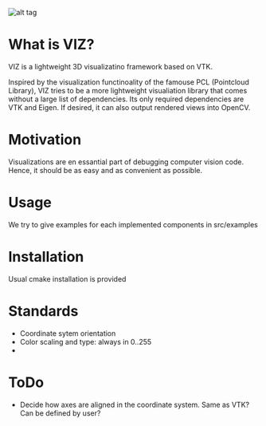 ![alt tag](data/screen.png)

# What is VIZ?
VIZ is a lightweight 3D visualizatino framework based on VTK.

Inspired by the visualization functinoality of the famouse PCL (Pointcloud Library),
VIZ tries to be a more lightweight visualiation library that comes without a large list of dependencies.
Its only required dependencies are VTK and Eigen. If desired, it can also output rendered views into OpenCV.

# Motivation
Visualizations are en essantial part of debugging computer vision code.
Hence, it should be as easy and as convenient as possible.

# Usage
We try to give examples for each implemented components in src/examples

# Installation
Usual cmake installation is provided

# Standards
- Coordinate sytem orientation
- Color scaling and type: always in 0..255
- 

# ToDo
- Decide how axes are aligned in the coordinate system. Same as VTK? Can be defined by user?

